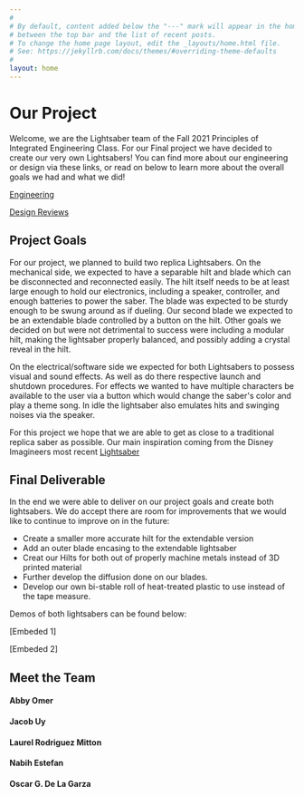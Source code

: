 ```yaml
---
#
# By default, content added below the "---" mark will appear in the home page
# between the top bar and the list of recent posts.
# To change the home page layout, edit the _layouts/home.html file.
# See: https://jekyllrb.com/docs/themes/#overriding-theme-defaults
#
layout: home
---
```


# Our Project

Welcome, we are the Lightsaber team of the Fall 2021 Principles of Integrated
Engineering Class. For our Final project we have decided to create our very own
Lightsabers! You can find more about our engineering or design via these links,
or read on below to learn more about the overall goals we had and what we did!

[Engineering](https://olincollege.github.io/pie-2021-03/Lightsaber/Systems)

[Design Reviews](https://olincollege.github.io/pie-2021-03/Lightsaber/Sprints)


## Project Goals
For our project, we planned to build two replica Lightsabers. On the mechanical side,
we expected to have a separable hilt and blade which can be disconnected and
reconnected easily. The hilt itself needs to be at least large enough to hold
our electronics, including a speaker, controller, and enough batteries to power
the saber. The blade was expected to be sturdy enough to be swung around as if
dueling. Our second blade we expected to be an extendable blade controlled by a
button on the hilt. Other goals we decided on but were not detrimental to success
were including a modular hilt, making the lightsaber properly balanced, and
possibly adding a crystal reveal in the hilt.

On the electrical/software side we expected for both Lightsabers to possess
visual and sound effects. As well as do there respective launch and shutdown
procedures. For effects we wanted to have multiple characters be available to
the user via a button which would change the saber's color and play a theme song. In idle the lightsaber also emulates hits and swinging noises via the speaker.

For this project we hope that we are able to get as close to a traditional replica saber as possible. Our main inspiration coming from the Disney Imagineers most recent [Lightsaber](https://youtu.be/ggWBEj8ppgM)


## Final Deliverable

In the end we were able to deliver on our project goals and create both lightsabers. We do accept there are room for improvements that we would like to continue to improve on in the future:
  - Create a smaller more accurate hilt for the extendable version
  - Add an outer blade encasing to the extendable lightsaber
  - Creat our Hilts for both out of properly machine metals instead of 3D printed material
  - Further develop the diffusion done on our blades.
  - Develop our own bi-stable roll of heat-treated plastic to use instead of the tape measure.

Demos of both lightsabers can be found below:

[Embeded 1]

[Embeded 2]




## Meet the Team

#### Abby Omer

#### Jacob Uy

#### Laurel Rodriguez Mitton

#### Nabih Estefan

#### Oscar G. De La Garza
